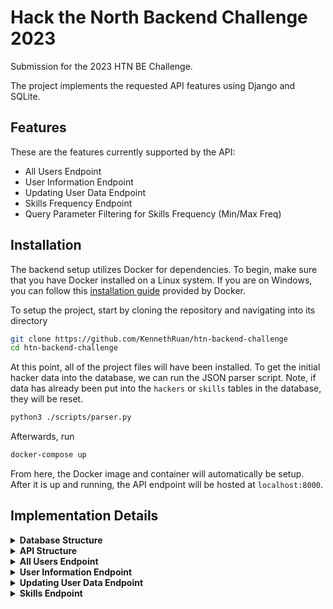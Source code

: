 # Hack the North Backend Challenge 2023

Submission for the 2023 HTN BE Challenge. 

The project implements the requested API features using Django and SQLite.

## Features

These are the features currently supported by the API:
-   All Users Endpoint
-   User Information Endpoint
-   Updating User Data Endpoint
-   Skills Frequency Endpoint
-   Query Parameter Filtering for Skills Frequency (Min/Max Freq)

## Installation

The backend setup utilizes Docker for dependencies. To begin, make sure that you have Docker installed on a Linux system.
If you are on Windows, you can follow this [installation guide](https://docs.docker.com/desktop/install/windows-install/) provided by Docker. 

To setup the project, start by cloning the repository and navigating into its directory
```sh
git clone https://github.com/KennethRuan/htn-backend-challenge
cd htn-backend-challenge
```

At this point, all of the project files will have been installed. To get the initial hacker data into the database, we can run the JSON parser script.
Note, if data has already been put into the `hackers` or `skills` tables in the database, they will be reset.
```sh
python3 ./scripts/parser.py
``` 

Afterwards, run
```sh
docker-compose up
```

From here, the Docker image and container will automatically be setup. 
After it is up and running, the API endpoint will be hosted at `localhost:8000`.

## Implementation Details

<details>
<summary><b>Database Structure</b></summary><br>

The information for participants is stored in two tables in an SQLite database.
The `hackers` table consists of all the general user data outside of skills. It's SQL schema is as follows
```sql
CREATE TABLE IF NOT EXISTS hackers (
    hacker_id INTEGER,
    name TEXT NOT NULL,
    company TEXT NOT NULL,
    email TEXT NOT NULL,
    phone TEXT NOT NULL,
    PRIMARY KEY (hacker_id AUTOINCREMENT)
);
```

The `skills` table consists of skills data. Each skill has a name, rating and a Foreign Key that associates it with a user. 
It's SQL schema is as follows
```sql
CREATE TABLE IF NOT EXISTS skills (
    skill_id INTEGER,
    name TEXT NOT NULL,
    rating TEXT NOT NULL,
    hacker_id INTEGER,
    PRIMARY KEY (skill_id AUTOINCREMENT),
    FOREIGN KEY (hacker_id) REFERENCES hackers(hacker_id)
);
```

</details>

<details>
<summary><b>API Structure</b></summary><br>

This project is implemented using Django's ORM. The majority of the response handling code can be found under the `/backend/hackerapi` directory.

`views.py` - Implementation of all of the API views. This is how all of the API endpoints and their respective GET or PUT functionality are implemented for this project.

`serializers.py` - Helper classes that map Django models into simple datatypes. Used to generate JSON response when an API endpoint is hit. 

`urls.py` - Links each of the views to an API endpoint.

</details>

<details>
<summary><b>All Users Endpoint</b></summary><br>

This feature is implemented as outlined in the challenge. The endpoint returns a list of all user data from the database in a JSON format.

The endpoint also returns the `company` and `phone` fields, in addition to the fields shown in the GraphQL example.

</details>

<details>
<summary><b>User Information Endpoint</b></summary><br>

This feature is implemented as outlined in the challenge. This endpoint returns the user data for a specific user.

Each user is identified with a primary key.

</details>

<details>
<summary><b>Updating User Data Endpoint</b></summary><br>

This feature is implemented as outlined in the challenge. This endpoint allows you to update a given user's data by accepting data in a JSON format and returns the updated user data as the response.

This feature supports partial updating and the updating/creation of skills.

</details>

<details>
<summary><b>Skills Endpoint</b></summary><br>

This feature is implemented as outlined in the challenge. This endpoint shows a list of skills and frequency info about them.

This feature supports query parameter filtering. You may specify a `min_frequency`, `max_frequency` or both.

</details>